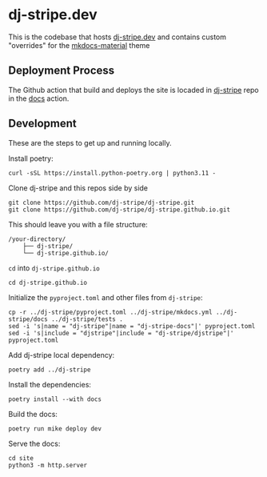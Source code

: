 # dj-stripe.dev

This is the codebase that hosts [dj-stripe.dev](https://dj-stripe.dev/) and contains custom "overrides" for the [mkdocs-material](https://github.com/squidfunk/mkdocs-material) theme

## Deployment Process
The Github action that build and deploys the site is locaded in [dj-stripe](https://github.com/dj-stripe/dj-stripe) repo in the [docs](https://github.com/dj-stripe/dj-stripe/blob/b2dff48f2c3bbef445c6ff3d99f44df6a7576ff6/.github/workflows/docs.yml) action.

## Development

These are the steps to get up and running locally.

Install poetry:

```
curl -sSL https://install.python-poetry.org | python3.11 -
```

Clone dj-stripe and this repos side by side

```
git clone https://github.com/dj-stripe/dj-stripe.git
git clone https://github.com/dj-stripe/dj-stripe.github.io.git
```

This should leave you with a file structure:
```
/your-directory/
    ├── dj-stripe/
    └── dj-stripe.github.io/
```

`cd` into `dj-stripe.github.io`
```
cd dj-stripe.github.io
```


Initialize the `pyproject.toml` and other files from `dj-stripe`:

```
cp -r ../dj-stripe/pyproject.toml ../dj-stripe/mkdocs.yml ../dj-stripe/docs ../dj-stripe/tests .
sed -i 's|name = "dj-stripe"|name = "dj-stripe-docs"|' pyproject.toml
sed -i 's|include = "djstripe"|include = "dj-stripe/djstripe"|' pyproject.toml
```

Add dj-stripe local dependency:

```
poetry add ../dj-stripe
```

Install the dependencies:

```
poetry install --with docs
```

Build the docs:

```
poetry run mike deploy dev
```

Serve the docs:

```
cd site
python3 -m http.server
```
